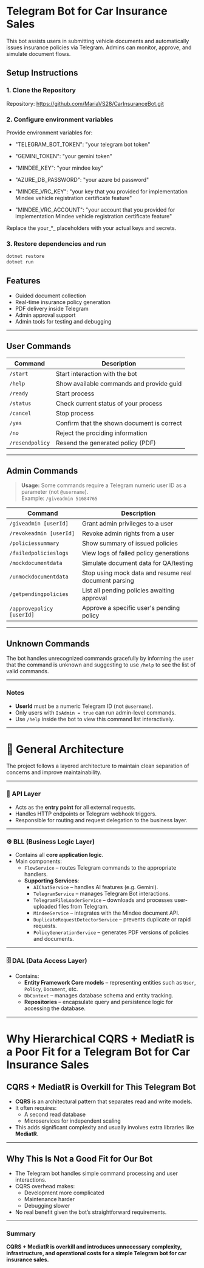 # Telegram Bot for Car Insurance Sales

This bot assists users in submitting vehicle documents and automatically issues insurance policies via Telegram. Admins can monitor, approve, and simulate document flows.

## Setup Instructions

### 1. Clone the Repository

Repository: https://github.com/MariaVS28/CarInsuranceBot.git

### 2. Configure environment variables
Provide environment variables for:

- "TELEGRAM_BOT_TOKEN": "your telegram bot token"

- "GEMINI_TOKEN": "your gemini token"

- "MINDEE_KEY": "your mindee key"

- "AZURE_DB_PASSWORD": "your azure bd password"

- "MINDEE_VRC_KEY": "your key that you provided for implementation Mindee vehicle registration certificate feature"

- "MINDEE_VRC_ACCOUNT": "your account that you provided for implementation Mindee vehicle registration certificate feature"

Replace the your_*_ placeholders with your actual keys and secrets.

### 3. Restore dependencies and run

```bash
dotnet restore
dotnet run
```

## Features

- Guided document collection
- Real-time insurance policy generation
- PDF delivery inside Telegram
- Admin approval support
- Admin tools for testing and debugging

---

## User Commands

| Command         | Description                                     |
|-----------------|-------------------------------------------------|
| `/start`        | Start interaction with the bot                  |
| `/help`         | Show available commands and provide guid        |
| `/ready`        | Start process                                   |
| `/status`       | Check current status of your process            |
| `/cancel`       | Stop process                                    |
| `/yes`          | Confirm that the shown document is correct      |
| `/no`           | Reject the prociding information                |
| `/resendpolicy` | Resend the generated policy (PDF)               |

---

## Admin Commands

>  **Usage:** Some commands require a Telegram numeric user ID as a parameter (not `@username`).  
> Example: `/giveadmin 51684765`

| Command                    | Description                                                   |
|----------------------------|---------------------------------------------------------------|
| `/giveadmin [userId]`      | Grant admin privileges to a user                              |
| `/revokeadmin [userId]`    | Revoke admin rights from a user                               |
| `/policiessummary`         | Show summary of issued policies                               |
| `/failedpolicieslogs`      | View logs of failed policy generations                        |
| `/mockdocumentdata`        | Simulate document data for QA/testing                         |
| `/unmockdocumentdata`      | Stop using mock data and resume real document parsing         |
| `/getpendingpolicies`      | List all pending policies awaiting approval                   |
| `/approvepolicy [userId]`  | Approve a specific user's pending policy                      |

---

## Unknown Commands

The bot handles unrecognized commands gracefully by informing the user that the command is unknown and suggesting to use `/help` to see the list of valid commands.


---

### Notes

- **UserId** must be a numeric Telegram ID (not `@username`).
- Only users with `IsAdmin = true` can run admin-level commands.
- Use `/help` inside the bot to view this command list interactively.

---

# 🧱 General Architecture

The project follows a layered architecture to maintain clean separation of concerns and improve maintainability.

---

### 📡 API Layer
- Acts as the **entry point** for all external requests.
- Handles HTTP endpoints or Telegram webhook triggers.
- Responsible for routing and request delegation to the business layer.

---

### ⚙️ BLL (Business Logic Layer)
- Contains all **core application logic**.
- Main components:
  - `FlowService` – routes Telegram commands to the appropriate handlers.
  - **Supporting Services**:
    - `AIChatService` – handles AI features (e.g. Gemini).
    - `TelegramService` – manages Telegram Bot interactions.
    - `TelegramFileLoaderService` – downloads and processes user-uploaded files from Telegram.
    - `MindeeService` – integrates with the Mindee document API.
    - `DuplicateRequestDetectorService` – prevents duplicate or rapid requests.
    - `PolicyGenerationService` – generates PDF versions of policies and documents.

---

### 🗄️ DAL (Data Access Layer)
- Contains:
  - **Entity Framework Core models** – representing entities such as `User`, `Policy`, `Document`, etc.
  - `DbContext` – manages database schema and entity tracking.
  - **Repositories** – encapsulate query and persistence logic for accessing the database.

---

# Why Hierarchical CQRS + MediatR is a Poor Fit for a Telegram Bot for Car Insurance Sales

## CQRS + MediatR is Overkill for This Telegram Bot

- **CQRS** is an architectural pattern that separates read and write models.
- It often requires:
  - A second read database
  - Microservices for independent scaling
- This adds significant complexity and usually involves extra libraries like **MediatR**.

---

## Why This Is Not a Good Fit for Our Bot

- The Telegram bot handles simple command processing and user interactions.
- CQRS overhead makes:
  - Development more complicated
  - Maintenance harder
  - Debugging slower
- No real benefit given the bot’s straightforward requirements.

---

### Summary

**CQRS + MediatR is overkill and introduces unnecessary complexity, infrastructure, and operational costs for a simple Telegram bot for car insurance sales.**